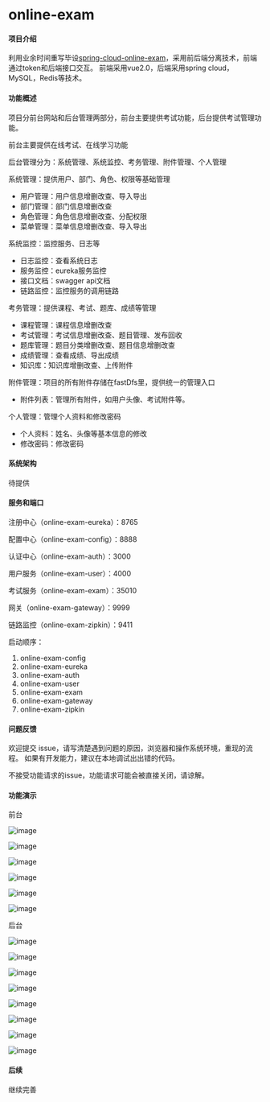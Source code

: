 # online-exam

#### 项目介绍

利用业余时间重写毕设[spring-cloud-online-exam](https://gitee.com/wells2333/spring-cloud-online-exam)，采用前后端分离技术，前端通过token和后端接口交互。
前端采用vue2.0，后端采用spring cloud，MySQL，Redis等技术。

#### 功能概述

项目分前台网站和后台管理两部分，前台主要提供考试功能，后台提供考试管理功能。

前台主要提供在线考试、在线学习功能

后台管理分为：系统管理、系统监控、考务管理、附件管理、个人管理

系统管理：提供用户、部门、角色、权限等基础管理
- 用户管理：用户信息增删改查、导入导出
- 部门管理：部门信息增删改查
- 角色管理：角色信息增删改查、分配权限
- 菜单管理：菜单信息增删改查、导入导出

系统监控：监控服务、日志等
- 日志监控：查看系统日志
- 服务监控：eureka服务监控
- 接口文档：swagger api文档
- 链路监控：监控服务的调用链路

考务管理：提供课程、考试、题库、成绩等管理
- 课程管理：课程信息增删改查
- 考试管理：考试信息增删改查、题目管理、发布回收
- 题库管理：题目分类增删改查、题目信息增删改查
- 成绩管理：查看成绩、导出成绩
- 知识库：知识库增删改查、上传附件

附件管理：项目的所有附件存储在fastDfs里，提供统一的管理入口
- 附件列表：管理所有附件，如用户头像、考试附件等。

个人管理：管理个人资料和修改密码
- 个人资料：姓名、头像等基本信息的修改
- 修改密码：修改密码

#### 系统架构

待提供

#### 服务和端口

注册中心（online-exam-eureka）：8765

配置中心（online-exam-config）：8888

认证中心（online-exam-auth）：3000

用户服务（online-exam-user）：4000

考试服务（online-exam-exam）：35010

网关（online-exam-gateway）：9999

链路监控（online-exam-zipkin）：9411

启动顺序：

1. online-exam-config
2. online-exam-eureka
3. online-exam-auth
4. online-exam-user
5. online-exam-exam
6. online-exam-gateway
7. online-exam-zipkin

#### 问题反馈

欢迎提交 issue，请写清楚遇到问题的原因，浏览器和操作系统环境，重现的流程。 如果有开发能力，建议在本地调试出出错的代码。

不接受功能请求的issue，功能请求可能会被直接关闭，请谅解。

#### 功能演示

前台

![image](doc/images/image_web_exam_all.png)

![image](doc/images/image_web_exam.png)

![image](doc/images/image_web_exam_card.png)

![image](doc/images/image_web_exam_score.png)

![image](doc/images/image_web_incorrect_answer.png)

![image](doc/images/image_web_exam_record.png)

后台

![image](doc/images/image_admin.png)

![image](doc/images/image_admin_menu.png)

![image](doc/images/image_admin_zipkin.png)

![image](doc/images/image_admin_exam.png)

![image](doc/images/image_admin_exam_subject.png)

![image](doc/images/image_admin_subject.png)

![image](doc/images/image_admin_attachment.png)

![image](doc/images/image_admin_msg.png)

#### 后续

继续完善